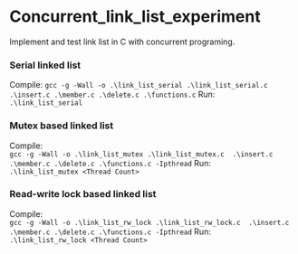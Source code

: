 # Concurrent_link_list_experiment

Implement and test link list in C with concurrent programing.


### Serial linked list 
Compile: 
`gcc -g -Wall -o .\link_list_serial .\link_list_serial.c  .\insert.c .\member.c .\delete.c .\functions.c`
Run:  
`.\link_list_serial`

### Mutex based linked list 
Compile:  
`gcc -g -Wall -o .\link_list_mutex .\link_list_mutex.c  .\insert.c .\member.c .\delete.c .\functions.c -Ipthread` 
Run:  
`.\link_list_mutex <Thread Count>`

### Read-write lock based linked list 
Compile:  
`gcc -g -Wall -o .\link_list_rw_lock .\link_list_rw_lock.c  .\insert.c .\member.c .\delete.c .\functions.c -Ipthread` 
Run:  
`.\link_list_rw_lock <Thread Count>`
